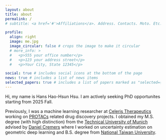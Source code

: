 ```yaml
---
layout: about
title: about
permalink: /
# subtitle: <a href='#'>Affiliations</a>. Address. Contacts. Moto. Etc.

profile:
  align: right
  image: me.jpg
  image_circular: false # crops the image to make it circular
  # more_info: >
  #   <p>555 your office number</p>
  #   <p>123 your address street</p>
  #   <p>Your City, State 12345</p>

social: true # includes social icons at the bottom of the page
news: true # includes a list of news items
selected_papers: true # includes a list of papers marked as "selected={true}"
---
```


Hi, my name is Hans Hao-Hsun Hsu. I am actively seeking PhD opportunites starting from 2025 Fall. 

Previously, I was a machine learning researcher at [Celeris Therapeutics](https://celeristx.com/) working on [PROTACs](https://en.wikipedia.org/wiki/Proteolysis_targeting_chimera) related drug discovery projects. I obtained my M.S. degree (with high distinction) from the [Technical University of Munich](https://www.tum.de/en/) advised by [Daniel Cremers](https://cvg.cit.tum.de/members/cremers) where I worked on uncertainty estimation on geometric deep learning and B.S. degree from [National Taiwan University](https://www.ntu.edu.tw/english/).

<!-- Write your biography here. Tell the world about yourself. Link to your favorite [subreddit](http://reddit.com). You can put a picture in, too. The code is already in, just name your picture `prof_pic.jpg` and put it in the `img/` folder. -->

<!-- Put your address / P.O. box / other info right below your picture. You can also disable any of these elements by editing `profile` property of the YAML header of your `_pages/about.md`. Edit `_bibliography/papers.bib` and Jekyll will render your [publications page](/al-folio/publications/) automatically.

Link to your social media connections, too. This theme is set up to use [Font Awesome icons](https://fontawesome.com/) and [Academicons](https://jpswalsh.github.io/academicons/), like the ones below. Add your Facebook, Twitter, LinkedIn, Google Scholar, or just disable all of them. -->

